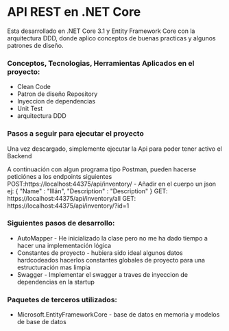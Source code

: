 # API REST en .NET Core
Esta desarrollado en .NET Core 3.1 y Entity Framework Core con la arquitectura DDD, donde aplico conceptos de buenas practicas y algunos patrones de diseño.

### Conceptos, Tecnologias, Herramientas Aplicados en el proyecto:

* Clean Code
* Patron de diseño Repository
* Inyeccion de dependencias
* Unit Test 
* arquitectura DDD

### Pasos a seguir para ejecutar el proyecto

Una vez descargado, simplemente ejecutar la Api para poder tener activo el Backend

A continuación con algun programa tipo Postman, pueden hacerse peticiónes a los endpoints siguientes
POST:https://localhost:44375/api/inventory/ - Añadir en el cuerpo un json ej: 
{
    "Name" : "Illán",
    "Description" : "Description"
}
GET: https://localhost:44375/api/inventory/all
GET: https://localhost:44375/api/inventory/?id=1

### Siguientes pasos de desarrollo:
* AutoMapper - He inicializado la clase pero no me ha dado tiempo a hacer una implementación lógica
* Constantes de proyecto - hubiera sido ideal algunos datos hardcodeados hacerlos constantes globales de proyecto para una estructuración mas limpia
* Swagger - Implementar el swagger a traves de inyeccion de dependencias en la startup

### Paquetes de terceros utilizados:
* Microsoft.EntityFrameworkCore - base de datos en memoria y modelos de base de datos

